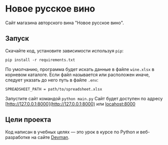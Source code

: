 # Новое русское вино

Сайт магазина авторского вина "Новое русское вино".

## Запуск

Скачайте код, установите зависимости используя `pip`:
```commandline
pip install -r requirements.txt
```
По умолчанию, программа будет искать данные в файле `wine.xlsx` в корневом каталоге. Если файл называется или расположен иначе, следует указать до него путь в файле `.env`:
```
SPREADSHEET_PATH = path/to/spreadsheet.xlsx
```

Запустите сайт командой `python main.py` 
Сайт будет доступен по адресу [http://127.0.0.1:8000](http://127.0.0.1:8000) или [locahost:8000](localhost:8000)

## Цели проекта

Код написан в учебных целях — это урок в курсе по Python и веб-разработке на сайте [Devman](https://dvmn.org).
